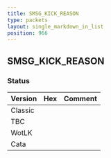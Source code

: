 ```yaml
---
title: SMSG_KICK_REASON
type: packets
layout: single_markdown_in_list
position: 966
---
```


## SMSG_KICK_REASON

### Status

Version | Hex | Comment
---------- | ---------- | ---------- 
Classic |  |  
TBC |  |  
WotLK |  |  
Cata |  |  
